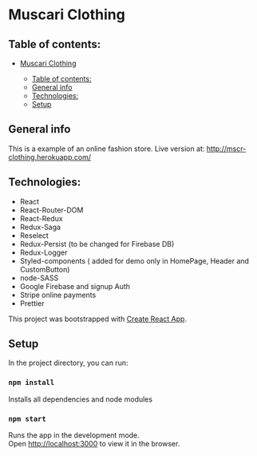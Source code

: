 # Muscari Clothing

## Table of contents:

- [Muscari Clothing](#muscari-clothing)

  - [Table of contents:](#table-of-contents)
  - [General info](#general-info)
  - [Technologies:](#technologies)
  - [Setup](#setup)

## General info

This is a example of an online fashion store.
Live version at: http://mscr-clothing.herokuapp.com/

## Technologies:

- React
- React-Router-DOM
- React-Redux
- Redux-Saga
- Reselect
- Redux-Persist (to be changed for Firebase DB)
- Redux-Logger
- Styled-components ( added for demo only in HomePage, Header and CustomButton)
- node-SASS
- Google Firebase and signup Auth
- Stripe online payments
- Prettier

This project was bootstrapped with [Create React App](https://github.com/facebook/create-react-app).

## Setup

In the project directory, you can run:

### `npm install`

Installs all dependencies and node modules

### `npm start`

Runs the app in the development mode.<br />
Open [http://localhost:3000](http://localhost:3000) to view it in the browser.
